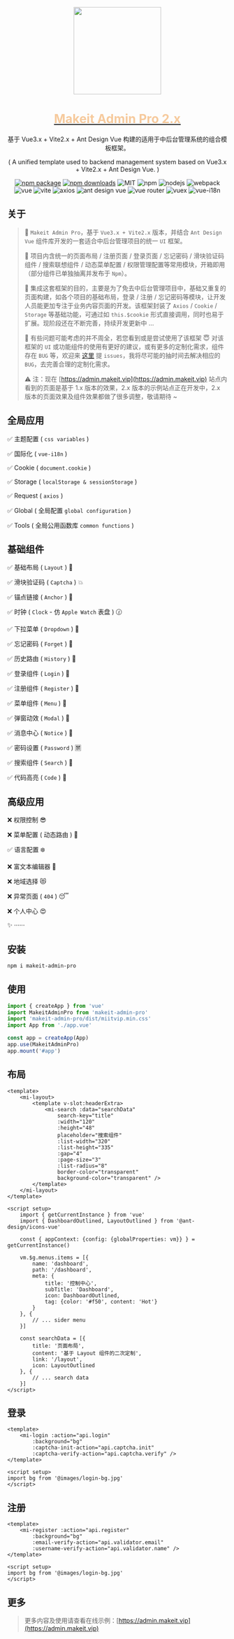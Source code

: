 <p align="center">
    <a href="https://admin.makeit.vip/">
        <img width="200" src="https://file.makeit.vip/MIIT/M00/00/00/ajRkHV_pUyOALE2LAAAtlj6Tt_s370.png">
    </a>
</p>

<h1 align="center">
    <a href="https://admin.makeit.vip/" target="_blank">
        <font color="#f6ca9d">Makeit Admin Pro 2.x</font>
    </a>
</h1>

<div align="center">

基于 Vue3.x + Vite2.x + Ant Design Vue 构建的适用于中后台管理系统的组合模板框架。

( A unified template used to backend management system based on Vue3.x + Vite2.x + Ant Design Vue. )

[![npm package](https://img.shields.io/npm/v/makeit-admin-pro.svg?style=flat-square)](https://www.npmjs.com/package/makeit-admin-pro)
[![npm downloads](http://img.shields.io/npm/dm/makeit-admin-pro.svg?style=flat-square)](http://www.npmtrends.com/makeit-admin-pro)
![MIT](https://img.shields.io/badge/license-MIT-ff69b4.svg)
![npm](https://img.shields.io/badge/npm-8.1.3-orange.svg)
![nodejs](https://img.shields.io/badge/nodejs-17.7.1-red.svg)
![webpack](https://img.shields.io/badge/webpack-5.70.0-orange.svg)
![vue](https://img.shields.io/badge/vue-3.2.36-green.svg)
![vite](https://img.shields.io/badge/vite-2.9.9-yellow.svg)
![axios](https://img.shields.io/badge/axios-0.27.2-red.svg)
![ant design vue](https://img.shields.io/badge/ant%20design%20vue-3.x-blueviolet.svg)
![vue router](https://img.shields.io/badge/vue%20router-4.0.15-inactive.svg)
![vuex](https://img.shields.io/badge/vuex-4.0.2-informational.svg)
![vue-i18n](https://img.shields.io/badge/vue%20i18n-9.1.10-default.svg)

</div>

## 关于

> :triangular_flag_on_post: `Makeit Admin Pro`，基于 `Vue3.x + Vite2.x` 版本，并结合 `Ant Design Vue` 组件库开发的一套适合中后台管理项目的统一 `UI` 框架。
> >
> :beginner: 项目内含统一的页面布局 / 注册页面 / 登录页面 / 忘记密码 / 滑块验证码组件 / 搜索联想组件 / 动态菜单配置 / 权限管理配置等常用模块，开箱即用（部分组件已单独抽离并发布于 `Npm`）。
> >
> :lollipop: 集成这套框架的目的，主要是为了免去中后台管理项目中，基础又重复的页面构建，如各个项目的基础布局，登录 / 注册 / 忘记密码等模块，让开发人员能更加专注于业务内容页面的开发。该框架封装了 `Axios` / `Cookie` / `Storage` 等基础功能，可通过如 `this.$cookie` 形式直接调用，同时也易于扩展。现阶段还在不断完善，持续开发更新中 ...
> >
> :bug: 有些问题可能考虑的并不周全，若您看到或是尝试使用了该框架 :innocent: 对该框架的 `UI` 或功能组件的使用有更好的建议，或有更多的定制化需求，组件存在 `BUG` 等，欢迎来 [这里](https://github.com/lirongtong/miitvip-vue-admin-manager/issues) 提 `issues`，我将尽可能的抽时间去解决相应的 `BUG`，去完善合理的定制化需求。
> >
> :warning: 注：现在 [https://admin.makeit.vip](https://admin.makeit.vip) 站点内看到的页面是基于 1.x 版本的效果，2.x 版本的示例站点正在开发中，2.x 版本的页面效果及组件效果都做了很多调整，敬请期待 ~

## 全局应用

:white_check_mark: 主题配置 ( `css variables` )

:white_check_mark: 国际化 ( `vue-i18n` )

:white_check_mark: Cookie ( `document.cookie` )

:white_check_mark: Storage ( `localStorage & sessionStorage` )

:white_check_mark: Request ( `axios` )

:white_check_mark: Global ( 全局配置 `global configuration` )

:white_check_mark: Tools ( 全局公用函数库 `common functions` )

## 基础组件

:white_check_mark: 基础布局 ( `Layout` ) :sparkling_heart:

:white_check_mark: 滑块验证码 ( `Captcha` ) :collision:

:white_check_mark: 锚点链接 ( `Anchor` ) :balloon:

:white_check_mark: 时钟 ( `Clock` - 仿 `Apple Watch` 表盘 ) :clock130:

:white_check_mark: 下拉菜单 ( `Dropdown` ) :palm_tree:

:white_check_mark: 忘记密码 ( `Forget` ) :hammer:

:white_check_mark: 历史路由 ( `History` ) :guitar:

:white_check_mark: 登录组件 ( `Login` ) :cherries:

:white_check_mark: 注册组件 ( `Register` ) :european_castle:

:white_check_mark: 菜单组件 ( `Menu` ) :rocket:

:white_check_mark: 弹窗动效 ( `Modal` ) :traffic_light:

:white_check_mark: 消息中心 ( `Notice` ) :round_pushpin:

:white_check_mark: 密码设置 ( `Password` ) :u7981:

:white_check_mark: 搜索组件 ( `Search` ) :bookmark_tabs:

:white_check_mark: 代码高亮 ( `Code` ) :flight_arrival:

## 高级应用

:x: 权限控制 :sunglasses:

:x: 菜单配置 ( 动态路由 ) :triangular_flag_on_post:

:white_check_mark: 语言配置 :snowflake:

:x: 富文本编辑器 :ocean:

:x: 地域选择 :heart_eyes_cat:

:x: 异常页面 ( `404` ) :sleeping:

:x: 个人中心 :heart_eyes:

:sparkles: ······

## 安装

```bash
npm i makeit-admin-pro
```

## 使用

```ts
import { createApp } from 'vue'
import MakeitAdminPro from 'makeit-admin-pro'
import 'makeit-admin-pro/dist/miitvip.min.css'
import App from './app.vue'

const app = createApp(App)
app.use(MakeitAdminPro)
app.mount('#app')
```

## 布局

```vue
<template>
    <mi-layout>
        <template v-slot:headerExtra>
            <mi-search :data="searchData"
                search-key="title"
                :width="120"
                :height="48"
                placeholder="搜索组件"
                :list-width="320"
                :list-height="335"
                :gap="4"
                :page-size="3"
                :list-radius="8"
                border-color="transparent"
                background-color="transparent" />
        </template>
    </mi-layout>
</template>

<script setup>
    import { getCurrentInstance } from 'vue'
    import { DashboardOutlined, LayoutOutlined } from '@ant-design/icons-vue'

    const { appContext: {config: {globalProperties: vm}} } = getCurrentInstance()

    vm.$g.menus.items = [{
        name: 'dashboard',
        path: '/dashboard',
        meta: {
            title: '控制中心',
            subTitle: 'Dashboard',
            icon: DashboardOutlined,
            tag: {color: '#f50', content: 'Hot'}
        }
    }, {
        // ... sider menu
    }]
    
    const searchData = [{
        title: '页面布局',
        content: '基于 Layout 组件的二次定制',
        link: '/layout',
        icon: LayoutOutlined
    }, {
        // ... search data
    }]
</script>
```

## 登录

```vue
<template>
    <mi-login :action="api.login"
        :background="bg"
        :captcha-init-action="api.captcha.init"
        :captcha-verify-action="api.captcha.verify" />
</template>

<script setup>
import bg from '@images/login-bg.jpg'
</script>
```

## 注册

```vue
<template>
    <mi-register :action="api.register"
        :background="bg"
        :email-verify-action="api.validator.email"
        :username-verify-action="api.validator.name" />
</template>

<script setup>
import bg from '@images/login-bg.jpg'
</script>
```

## 更多

> 更多内容及使用请查看在线示例：[https://admin.makeit.vip](https://admin.makeit.vip)
